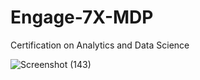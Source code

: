 # Engage-7X-MDP

Certification on Analytics and Data Science

![Screenshot (143)](https://user-images.githubusercontent.com/90376200/215012832-8c9969ca-2f79-4503-88d5-689513d241e0.png)


